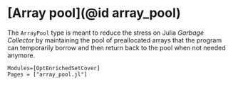 # [Array pool](@id array_pool)

The `ArrayPool` type is meant to reduce the stress on Julia *Garbage Collector*
by maintaining the pool of preallocated arrays that the program can temporarily
borrow and then return back to the pool when not needed anymore.

```@autodocs
Modules=[OptEnrichedSetCover]
Pages = ["array_pool.jl"]
```
